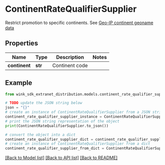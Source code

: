 # ContinentRateQualifierSupplier

Restrict promotion to specific continents. See [Geo-IP continent geoname data](#operation/showContinents)

## Properties

Name | Type | Description | Notes
------------ | ------------- | ------------- | -------------
**continent** | **str** | Continent code | 

## Example

```python
from wink_sdk_extranet_distribution.models.continent_rate_qualifier_supplier import ContinentRateQualifierSupplier

# TODO update the JSON string below
json = "{}"
# create an instance of ContinentRateQualifierSupplier from a JSON string
continent_rate_qualifier_supplier_instance = ContinentRateQualifierSupplier.from_json(json)
# print the JSON string representation of the object
print(ContinentRateQualifierSupplier.to_json())

# convert the object into a dict
continent_rate_qualifier_supplier_dict = continent_rate_qualifier_supplier_instance.to_dict()
# create an instance of ContinentRateQualifierSupplier from a dict
continent_rate_qualifier_supplier_from_dict = ContinentRateQualifierSupplier.from_dict(continent_rate_qualifier_supplier_dict)
```
[[Back to Model list]](../README.md#documentation-for-models) [[Back to API list]](../README.md#documentation-for-api-endpoints) [[Back to README]](../README.md)


